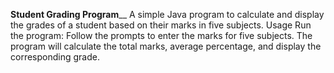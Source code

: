 **Student Grading Program**__
A simple Java program to calculate and display the grades of a student based on their marks in five subjects.
Usage
Run the program:
Follow the prompts to enter the marks for five subjects.
The program will calculate the total marks, average percentage, and display the corresponding grade.
